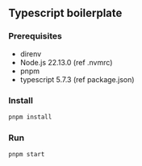 ## Typescript boilerplate

### Prerequisites
- direnv 
- Node.js 22.13.0 (ref .nvmrc)
- pnpm
- typescript 5.7.3 (ref package.json)

### Install

```bash
pnpm install
```

### Run

```bash
pnpm start
```
